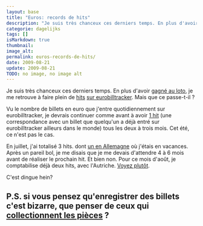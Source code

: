 ```yaml
---
layout: base
title: "Euros: records de hits"
description: "Je suis très chanceux ces derniers temps. En plus d'avoir gagné au loto, je me retrouve à faire plein de hits sur eurobilltracker. Mais que ce passe-t-il ?"
categorie: dagelijks
tags: []
isMarkdown: true
thumbnail: 
image_alt: 
permalink: euros-records-de-hits/
date: 2009-08-21
update: 2009-08-21
TODO: no image, no image alt
---
```


Je suis très chanceux ces derniers temps. En plus d'avoir [gagné au loto](/qui-veut-gagner-275-millions), je me retrouve à faire plein de [hits](http://fr.eurobilltracker.eu/profile/?command=2048;tab=2;user=31378;referer=31378) [sur eurobilltracker](http://fr.eurobilltracker.eu/?referer=31378). Mais que ce passe-t-il ?

Vu le nombre de billets en euro que j'entre quotidiennement sur eurobilltracker, je devrais continuer comme avant à avoir [1 hit](/mon-premier-eurohit-pays-bas) (une correspondance avec un billet que quelqu'un a déjà entré sur eurobilltracker ailleurs dans le monde) tous les deux à trois mois. Cet été, ce n'est pas le cas.

En juillet, j'ai totalisé 3 hits. dont [un en Allemagne](http://fr.eurobilltracker.eu/notes/?referer=31378;id=64826144) où j'étais en vacances. Après un pareil bol, je me disais que je me devais d'attendre 4 à 6 mois avant de réaliser le prochain hit. Et bien non. Pour ce mois d'août, je comptabilise déjà deux hits, avec l'Autriche. [Voyez plutôt](http://fr.eurobilltracker.eu/profile/?command=2048;tab=2;user=31378;referer=31378).

C'est dingue hein?

P.S. si vous pensez qu'enregistrer des billets c'est bizarre, que penser de ceux qui [collectionnent les pièces](/2006-nouveau-millesime) ?
---